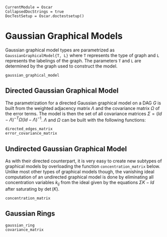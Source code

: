 ```@meta
CurrentModule = Oscar
CollapsedDocStrings = true
DocTestSetup = Oscar.doctestsetup()
```

# Gaussian Graphical Models

Gaussian graphical model types are parametrized as `GaussianGraphicalModel{T, L}` where `T` represents the type of graph and `L` represents the labelings of the graph. The parameters `T` and `L` are determined by the graph used to construct the model.

```@docs
gaussian_graphical_model
```

## Directed Gaussian Graphical Model 
The parametrization for a directed Gaussian graphical model on a DAG $G$ is built from the weighted adjacency matrix $\Lambda$ and the covariance matrix $\Omega$ of the error terms. The model is then the set of all covariance matrices $\Sigma = (Id - \Lambda)^{-T} \Omega (Id - \Lambda)^{-1}$. $\Lambda$ and $\Omega$ can be built with the following functions:
```@docs
directed_edges_matrix
error_covariance_matrix
```



## Undirected Gaussian Graphical Model
As with their directed counterpart, it is very easy to create new subtypes of graphical models by overloading the function `concentration_matrix` below. Unlike most other types of graphical models though, the vanishing ideal computation of an undirected graphical model is done by eliminating all concentration variables $k_{ij}$ from the ideal given by the equations $\Sigma K - Id$ after saturating by $\det(K)$. 


```@docs
concentration_matrix
```


## Gaussian Rings

```@docs
gaussian_ring
covariance_matrix
```
